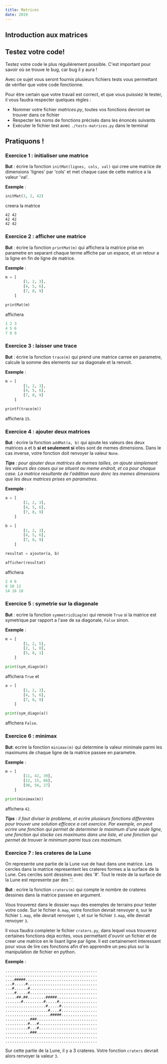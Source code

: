 ```yaml
---
title: Matrices
date: 2019
---
```


## Introduction aux matrices



## Testez votre code!

Testez votre code le plus régulièrement possible. C'est important pour savoir où
se trouve le bug, car bug il y aura !

Avec ce sujet vous seront fournis plusieurs fichiers tests vous permettant de
vérifier que votre code fonctionne.

Pour être certain que votre travail est correct, et que vous puissiez le tester,
il vous faudra respecter quelques règles :

- Nommer votre fichier *matrices.py*, toutes vos fonctions devront se trouver
  dans ce fichier
- Respecter les noms de fonctions précisés dans les énoncés suivants
- Exécuter le fichier test avec `./tests-matrices.py` dans le terminal


## Pratiquons !


### Exercice 1 : initialiser une matrice

**But** : écrire la fonction `initMat(lignes, cols, val)` qui cree une matrice de
dimensions 'lignes' par 'cols' et met chaque case de cette matrice a la valeur
'val'.

**Exemple** :

```python
initMat(3, 2, 42)
```

creera la matrice

```
42 42
42 42
42 42
```


### Exercice 2 : afficher une matrice

**But** : écrire la fonction `printMat(m)` qui affichera la matrice prise en
parametre en separant chaque terme affiche par un espace, et un retour a la
ligne en fin de ligne de matrice.

**Exemple** :

```python
m = [
        [1, 2, 3],
        [4, 5, 6],
        [7, 8, 9]
    ]

printMat(m)
```

affichera

```python
1 2 3
4 5 6
7 8 9
```


### Exercice 3 : laisser une trace

**But** : écrire la fonction `trace(m)` qui prend une matrice carree en
parametre, calcule la somme des elements sur sa diagonale et la renvoit.

**Exemple** :

```python
m = [
        [1, 2, 3],
        [4, 5, 6],
        [7, 8, 9]
    ]

printf(trace(m))
```

affichera `15`.


### Exercice 4 : ajouter deux matrices

**But** : écrire la fonction `addMat(a, b)` qui ajoute les valeurs des deux
matrices a et b **si et seulement si** elles sont de memes dimensions.
Dans le cas inverse, votre fonction doit renvoyer la valeur `None`.

*__Tips__ : pour ajouter deux matrices de memes tailles, on ajoute simplement les
valeurs des cases qui se situent au meme endroit, et ca pour chaque case.
La matrice resultante de l'addition aura donc les memes dimensions que les deux
matrices prises en parametres.*

**Exemple** :

```python
a = [
        [1, 2, 3],
        [4, 5, 6],
        [7, 8, 9]
    ]

b = [
        [1, 2, 3],
        [4, 5, 6],
        [7, 8, 9]
    ]

resultat = ajouter(a, b)

afficher(resultat)
```

affichera

```python
2 4 6
8 10 12
14 16 18
```


### Exercice 5 : symetrie sur la diagonale

**But** : ecrire la fonction `symmetricDiag(m)` qui renvoie `True` si la matrice
est symetrique par rapport a l'axe de sa diagonale, `False` sinon.

**Exemple** :

```python
m = [
        [1, 2, 5],
        [2, 1, 8],
        [5, 8, 1]
    ]

print(sym_diago(m))
```

affichera `True` et

```python
a = [
        [1, 2, 3],
        [4, 5, 6],
        [7, 8, 9]
    ]

print(sym_diago(a))
```

affichera `False`.


### Exercice 6 : minimax

**But**: ecrire la fonction `minimax(m)` qui determine la valeur minimale parmi
les maximums de chaque ligne de la matrice passee en parametre.

**Exemple** :

```python
m = [
        [11, 42, 39],
        [12, 15, 86],
        [98, 56, 27]
    ]

print(minimax(m))
```

affichera `42`.

*__Tips__ : il faut diviser le probleme, et ecrire plusieurs fonctions
differentes pour trouver une solution efficace a cet exercice. Par exemple, on
peut ecrire une fonction qui permet de determiner le maximum d'une seule ligne,
une fonction qui stocke ces maximums dans une liste, et une fonction qui permet
de trouver le minimum parmi tous ces maximum.*


### Exercice 7 : les crateres de la Lune

On represente une partie de la Lune vue de haut dans une matrice.
Les cercles dans la matrice representent les crateres formes a la surface de la
Lune. Ces cercles sont dessines avec des '#'.
Tout le reste de la surface de la Lune est represente par des '.'.

**But** : ecrire la fonction `craters(m)` qui compte le nombre de crateres
dessines dans la matrice passee en argument.

Vous trouverez dans le dossier `maps` des exemples de terrains pour tester
votre code. Sur le fichier `0.map`, votre fonction devrait renvoyer `0`, sur le
fichier `1.map`, elle devrait renvoyer `1`, et sur le fichier `3.map`, elle
devrait renvoyer `3`.

Il vous faudra completer le fichier `craters.py`, dans lequel vous trouverez
certaines fonctions deja ecrites, vous permettant d'ouvrir un fichier et de
creer une matrice en le lisant ligne par ligne. Il est certainement interessant
pour vous de lire ces fonctions afin d'en apprendre un peu plus sur la
manipulation de fichier en python.

**Exemple** :

```
.........................................
.........................................
....#####................................
...#.....#...............................
...#......#..............................
....#.....#..............................
.....##.##........#####..................
.......#.........#.....#.................
..................#.....#................
...................#....#................
....................#####................
...........###...........................
..........#...#..........................
..........#...#..........................
...........###...........................
.........................................
.........................................
```

Sur cette partie de la Lune, il y a 3 crateres. Votre fonction `craters` devrait
alors renvoyer la valeur `3`.
